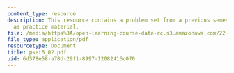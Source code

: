 ```yaml
---
content_type: resource
description: This resource contains a problem set from a previous semester, provided
  as practice material.
file: /media/https%3A/open-learning-course-data-rc.s3.amazonaws.com/22-611j-introduction-to-plasma-physics-i-fall-2006/6d578e58a78d29f1899712082416c070_pset6_02.pdf
file_type: application/pdf
resourcetype: Document
title: pset6_02.pdf
uid: 6d578e58-a78d-29f1-8997-12082416c070
---
```


